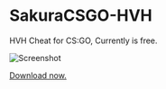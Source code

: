 # SakuraCSGO-HVH
HVH Cheat for CS:GO, Currently is free.

![Screenshot](https://github.com/hackersense/SakuraCSGO-HVH/assets/53483352/f5c07b52-d69e-4e95-9364-df0b6375624f)

[Download now.](https://github.com/hackersense/SakuraCSGO-HVH/releases/latest)
